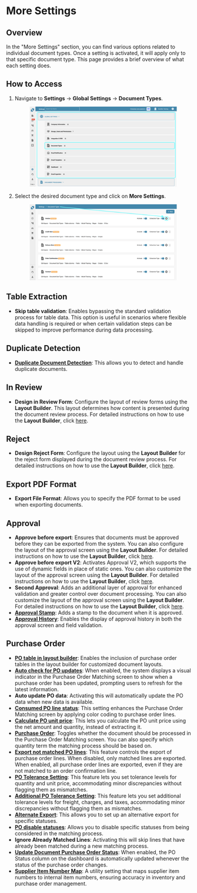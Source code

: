 # More Settings

## Overview

In the "More Settings" section, you can find various options related to individual document types. Once a setting is activated, it will apply only to that specific document type. This page provides a brief overview of what each setting does.

## How to Access

1.  Navigate to **Settings** -> **Global Settings** -> **Document Types**.

    <figure><img src="../../../../../.gitbook/assets/disablpe_po_status_1.png" alt=""><figcaption></figcaption></figure>
2.  Select the desired document type and click on **More Settings**.

    <figure><img src="../../../../../.gitbook/assets/Calculate_PO_unit_price_2.png" alt=""><figcaption></figcaption></figure>

## Table Extraction

* **Skip table validation**: Enables bypassing the standard validation process for table data. This option is useful in scenarios where flexible data handling is required or when certain validation steps can be skipped to improve performance during data processing.

## Duplicate Detection

* [**Duplicate Document Detection**](duplicate-document-handling.md): This allows you to detect and handle duplicate documents.

## In Review

* **Design in Review Form**: Configure the layout of review forms using the **Layout Builder**. This layout determines how content is presented during the document review process. For detailed instructions on how to use the **Layout Builder**, click [here](../../../../setup/document-types/layout-builder.md).

## Reject

* **Design Reject Form**: Configure the layout using the **Layout Builder** for the reject form displayed during the document review process. For detailed instructions on how to use the **Layout Builder**, click [here](../../../../setup/document-types/layout-builder.md).

## Export PDF Format

* **Export File Format**: Allows you to specify the PDF format to be used when exporting documents.

## Approval

* **Approve before export**: Ensures that documents must be approved before they can be exported from the system. You can also configure the layout of the approval screen using the **Layout Builder**. For detailed instructions on how to use the **Layout Builder**, click [here](../../../../setup/document-types/layout-builder.md).
* **Approve before export V2**: Activates Approval V2, which supports the use of dynamic fields in place of static ones. You can also customize the layout of the approval screen using the **Layout Builder**. For detailed instructions on how to use the **Layout Builder**, click [here](../../../../setup/document-types/layout-builder.md).
* **Second Approval**: Adds an additional layer of approval for enhanced validation and greater control over document processing. You can also customize the layout of the approval screen using the **Layout Builder**. For detailed instructions on how to use the **Layout Builder**, click [here](../../../../setup/document-types/layout-builder.md).
* [**Approval Stamp**](approval/approval-stamp.md): Adds a stamp to the document when it is approved.
* [**Approval History**](approval/approval-history.md): Enables the display of approval history in both the approval screen and field validation.

## Purchase Order

* [**PO table in layout builder**](purchase-order/po-table-in-layout-builder.md): Enables the inclusion of purchase order tables in the layout builder for customized document layouts.
* [**Auto check for PO updates**](purchase-order/auto-check-for-po-updates.md): When enabled, the system displays a visual indicator in the Purchase Order Matching screen to show when a purchase order has been updated, prompting users to refresh for the latest information.
* **Auto update PO data**: Activating this will automatically update the PO data when new data is available.
* [**Consumed PO line status**](purchase-order/consumed-po-line-status.md): This setting enhances the Purchase Order Matching screen by applying color coding to purchase order lines.
* [**Calculate PO unit price**](purchase-order/calculate-po-unit-price.md): This lets you calculate the PO unit price using the net amount and quantity, instead of extracting it.
* [**Purchase Order**](purchase-order/purchase-order.md): Toggles whether the document should be processed in the Purchase Order Matching screen. You can also specify which quantity term the matching process should be based on.
* [**Export not matched PO lines**](purchase-order/export-not-matched-po-lines.md): This feature controls the export of purchase order lines. When disabled, only matched lines are exported. When enabled, all purchase order lines are exported, even if they are not matched to an order confirmation line.
* [**PO Tolerance Setting**](purchase-order/purchase-order-tolerance-settings-additional-purchase-order-tolerance.md): This feature lets you set tolerance levels for quantity and unit price, accommodating minor discrepancies without flagging them as mismatches.
* [**Additional PO Tolerance Setting**](purchase-order/purchase-order-tolerance-settings-additional-purchase-order-tolerance.md#setting-to-configure-additional-purchase-order-tolerance-settings): This feature lets you set additional tolerance levels for freight, charges, and taxes, accommodating minor discrepancies without flagging them as mismatches.
* [**Alternate Export**](purchase-order/alternate-export.md): This allows you to set up an alternative export for specific statuses.
* [**PO disable statuses**](purchase-order/purchase-order-disable-statuses.md): Allows you to disable specific statuses from being considered in the matching process.
* **Ignore Already Matched Lines**: Activating this will skip lines that have already been matched during a new matching process.
* [**Update Document Purchase Order Status**](purchase-order/update-document-purchase-order-status.md): When enabled, the PO Status column on the dashboard is automatically updated whenever the status of the purchase order changes.
* [**Supplier Item Number Map**](purchase-order/supplier-item-number-map-admin-documentation.md): A utility setting that maps supplier item numbers to internal item numbers, ensuring accuracy in inventory and purchase order management.
